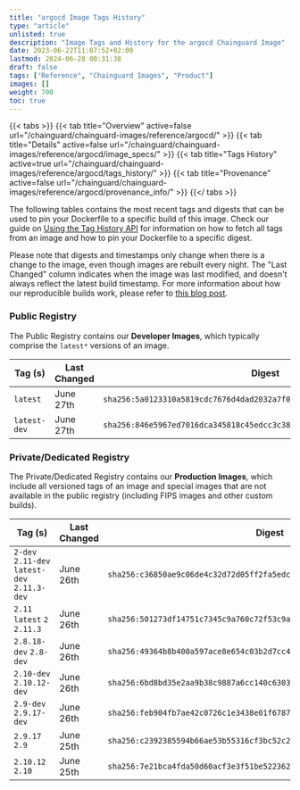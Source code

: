 ```yaml
---
title: "argocd Image Tags History"
type: "article"
unlisted: true
description: "Image Tags and History for the argocd Chainguard Image"
date: 2023-06-22T11:07:52+02:00
lastmod: 2024-06-28 00:31:38
draft: false
tags: ["Reference", "Chainguard Images", "Product"]
images: []
weight: 700
toc: true
---
```


{{< tabs >}}
{{< tab title="Overview" active=false url="/chainguard/chainguard-images/reference/argocd/" >}}
{{< tab title="Details" active=false url="/chainguard/chainguard-images/reference/argocd/image_specs/" >}}
{{< tab title="Tags History" active=true url="/chainguard/chainguard-images/reference/argocd/tags_history/" >}}
{{< tab title="Provenance" active=false url="/chainguard/chainguard-images/reference/argocd/provenance_info/" >}}
{{</ tabs >}}

The following tables contains the most recent tags and digests that can be used to pin your Dockerfile to a specific build of this image. Check our guide on [Using the Tag History API](/chainguard/chainguard-images/using-the-tag-history-api/) for information on how to fetch all tags from an image and how to pin your Dockerfile to a specific digest.

Please note that digests and timestamps only change when there is a change to the image, even though images are rebuilt every night. The "Last Changed" column indicates when the image was last modified, and doesn't always reflect the latest build timestamp. For more information about how our reproducible builds work, please refer to [this blog post](https://www.chainguard.dev/unchained/reproducing-chainguards-reproducible-image-builds).

### Public Registry
The Public Registry contains our **Developer Images**, which typically comprise the `latest*` versions of an image.

| Tag (s)       | Last Changed | Digest                                                                    |
|---------------|--------------|---------------------------------------------------------------------------|
|  `latest`     | June 27th    | `sha256:5a0123310a5819cdc7676d4dad2032a7f0f1e5db6f9335d94b36ef7788149c00` |
|  `latest-dev` | June 27th    | `sha256:846e5967ed7016dca345818c45edcc3c383393437f2c77482f8796c967954f9d` |


### Private/Dedicated Registry
The Private/Dedicated Registry contains our **Production Images**, which include all versioned tags of an image and special images that are not available in the public registry (including FIPS images and other custom builds).

| Tag (s)                                       | Last Changed | Digest                                                                    |
|-----------------------------------------------|--------------|---------------------------------------------------------------------------|
|  `2-dev` `2.11-dev` `latest-dev` `2.11.3-dev` | June 26th    | `sha256:c36850ae9c06de4c32d72d05ff2fa5edcbeb9e055c5e0734257081ab1df7e23e` |
|  `2.11` `latest` `2` `2.11.3`                 | June 26th    | `sha256:501273df14751c7345c9a760c72f53c9a7211442448c01766514838c14eea1f9` |
|  `2.8.18-dev` `2.8-dev`                       | June 26th    | `sha256:49364b8b400a597ace8e654c03b2d7cc4021662656dec6dc46db6f89dc5138f6` |
|  `2.10-dev` `2.10.12-dev`                     | June 26th    | `sha256:6bd8bd35e2aa9b38c9887a6cc140c6303c339bc848ee4df1cbfd8053c184d20b` |
|  `2.9-dev` `2.9.17-dev`                       | June 26th    | `sha256:feb904fb7ae42c0726c1e3438e01f6787b36ef6d61cd32e751b01a4a8f97288d` |
|  `2.9.17` `2.9`                               | June 25th    | `sha256:c2392385594b66ae53b55316cf3bc52c26c7f8067f8ec1421b15f750c8b84eae` |
|  `2.10.12` `2.10`                             | June 25th    | `sha256:7e21bca4fda50d60acf3e3f51be5223623aa611da1a41e7406b3eaeefbc3ab04` |

